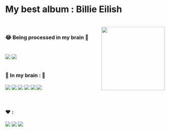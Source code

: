 
<h1>My best album  : Billie Eilish<h1>
<img src="https://zupimages.net/up/21/45/7gz0.png" alt="" /></a>
<img src="https://i.pinimg.com/originals/91/68/63/916863c919165c049a254acdf2e4753e.gif" height="200" width="200"  align=right >

<h3>😂 Being processed in my brain 🧠<h3> <br>
<img src="https://img.shields.io/badge/Python-3776AB?style=for-the-badge&logo=python&logoColor=white">
<img src="https://img.shields.io/badge/C%23-239120?style=for-the-badge&logo=c-sharp&logoColor=white">
<br><br>

🧠 In my brain : 🧠<br><br> 
<img src="https://img.shields.io/badge/HTML5-E34F26?style=for-the-badge&logo=html5&logoColor=white">
<img src="https://img.shields.io/badge/PHP-777BB4?style=for-the-badge&logo=php&logoColor=white">
<img src="https://img.shields.io/badge/json-5E5C5C?style=for-the-badge&logo=json&logoColor=white">
<img src="https://img.shields.io/badge/MySQL-005C84?style=for-the-badge&logo=mysql&logoColor=white">
<img src="https://img.shields.io/badge/SQLite-07405E?style=for-the-badge&logo=sqlite&logoColor=white">
<img src="https://img.shields.io/badge/Java-ED8B00?style=for-the-badge&logo=java&logoColor=white">
  
  
<br><br>
❤️ : <br><br> 
<img src="https://img.shields.io/badge/Bitcoin-000000?style=for-the-badge&logo=bitcoin&logoColor=white">
<img src="https://img.shields.io/badge/Ethereum-3C3C3D?style=for-the-badge&logo=Ethereum&logoColor=white">
<img src="https://img.shields.io/badge/iota-131F37?style=for-the-badge&logo=iota&logoColor=white">

